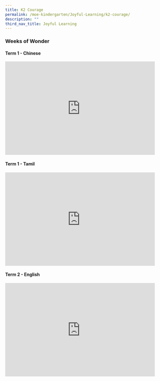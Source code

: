 ```yaml
---
title: K2 Courage
permalink: /moe-kindergarten/Joyful-Learning/k2-courage/
description: ""
third_nav_title: Joyful Learning
---
```

### Weeks of Wonder

#### Term 1 - Chinese

<iframe allowfullscreen="true" height="299" width="480" frameborder="0" src="https://docs.google.com/presentation/d/e/2PACX-1vTdaGzVTt6zp7Gh1irGrM-9jKzYQysRyr7YvMobfLL9eAwz20bHVTy0LIjIq_3ylTaLu3R3IGJ5t9wq/embed?start=false&amp;loop=false&amp;delayms=5000"></iframe>

#### Term 1 - Tamil

<iframe allowfullscreen="true" height="299" width="480" frameborder="0" src="https://docs.google.com/presentation/d/e/2PACX-1vQHdvCVYURDhV8PBMiRzosnZLjAPBoMbPJtX1WHB-9PwuuTPa1HZE-LHqhXxUCcAvBLQK5QNZyGKaBo/embed?start=false&amp;loop=false&amp;delayms=5000"></iframe>

#### Term 2 - English

<iframe allowfullscreen="true" height="299" width="480" frameborder="0" src="https://docs.google.com/presentation/d/e/2PACX-1vSPVsrQwVfvZU0f3jDmuKv7QL_EXwyyPA49qMnd2q70X1rRAsivlGj_JrKCOZsSJESk-atGY9SdaQDS/embed?start=false&amp;loop=false&amp;delayms=5000"></iframe>